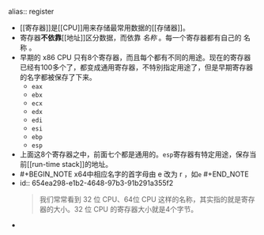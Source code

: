 alias:: register

- [[寄存器]]是[[CPU]]用来存储最常用数据的[[存储器]]。
- 寄存器**不依靠**[[地址]]区分数据，而依靠 *名称* 。每一个寄存器都有自己的 名称 。
- 早期的 x86 CPU 只有8个寄存器，而且每个都有不同的用途。现在的寄存器已经有100多个了，都变成通用寄存器，不特别指定用途了，但是早期寄存器的名字都被保存了下来。
	- `eax`
	- `ebx`
	- `ecx`
	- `edx`
	- `edi`
	- `esi`
	- `ebp`
	- `esp`
- 上面这8个寄存器之中，前面七个都是通用的。`esp`寄存器有特定用途，保存当前[[run-time stack]]的地址。
- #+BEGIN_NOTE
  x64中相应名字的首字母由 e 改为 r ，如`e`
  #+END_NOTE
- id:: 654ea298-e1b2-4648-97b3-91b291a355f2
  >我们常常看到 32 位 CPU、64位 CPU 这样的名称，其实指的就是寄存器的大小。32 位 CPU 的寄存器大小就是4个字节。
-